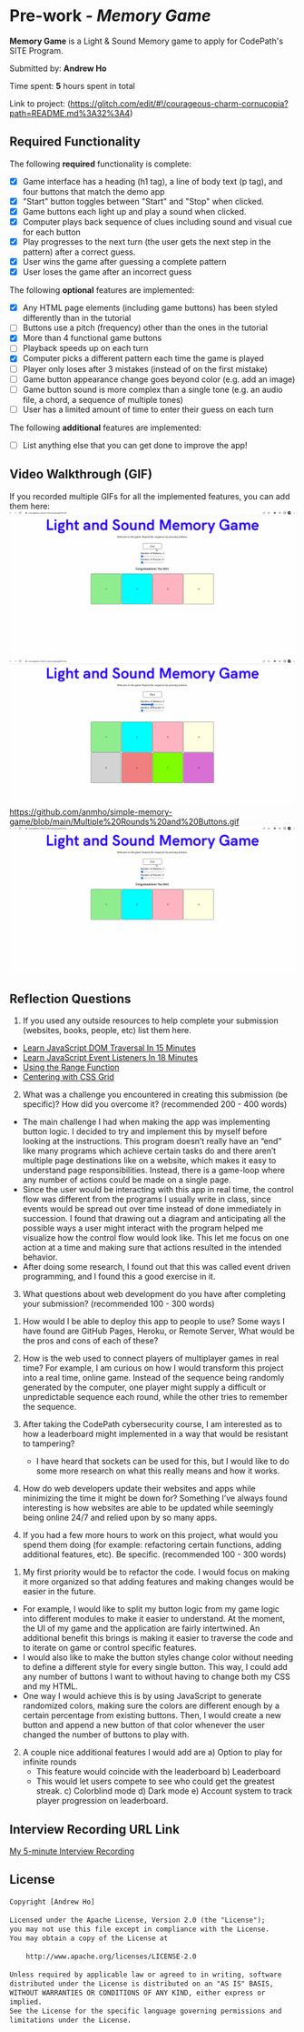 # Pre-work - _Memory Game_

**Memory Game** is a Light & Sound Memory game to apply for CodePath's SITE Program.

Submitted by: **Andrew Ho**

Time spent: **5** hours spent in total

Link to project: (https://glitch.com/edit/#!/courageous-charm-cornucopia?path=README.md%3A32%3A4)

## Required Functionality

The following **required** functionality is complete:

- [x] Game interface has a heading (h1 tag), a line of body text (p tag), and four buttons that match the demo app
- [x] "Start" button toggles between "Start" and "Stop" when clicked.
- [x] Game buttons each light up and play a sound when clicked.
- [x] Computer plays back sequence of clues including sound and visual cue for each button
- [x] Play progresses to the next turn (the user gets the next step in the pattern) after a correct guess.
- [x] User wins the game after guessing a complete pattern
- [x] User loses the game after an incorrect guess

The following **optional** features are implemented:

- [x] Any HTML page elements (including game buttons) has been styled differently than in the tutorial
- [ ] Buttons use a pitch (frequency) other than the ones in the tutorial
- [x] More than 4 functional game buttons
- [ ] Playback speeds up on each turn
- [x] Computer picks a different pattern each time the game is played
- [ ] Player only loses after 3 mistakes (instead of on the first mistake)
- [ ] Game button appearance change goes beyond color (e.g. add an image)
- [ ] Game button sound is more complex than a single tone (e.g. an audio file, a chord, a sequence of multiple tones)
- [ ] User has a limited amount of time to enter their guess on each turn

The following **additional** features are implemented:

- [ ] List anything else that you can get done to improve the app!

## Video Walkthrough (GIF)

If you recorded multiple GIFs for all the implemented features, you can add them here:
![x](https://github.com/anmho/simple-memory-game/blob/main/LosingGame.gif?raw=true)
![x](https://github.com/anmho/simple-memory-game/blob/main/Multiple%20Rounds%20and%20Buttons.gif?raw=true)https://github.com/anmho/simple-memory-game/blob/main/Multiple%20Rounds%20and%20Buttons.gif
![x](https://github.com/anmho/simple-memory-game/blob/main/LosingGame.gif?raw=true)

## Reflection Questions

1. If you used any outside resources to help complete your submission (websites, books, people, etc) list them here.

- [Learn JavaScript DOM Traversal In 15 Minutes](https://www.youtube.com/watch?v=v7rSSy8CaYE&t=529s)
- [Learn JavaScript Event Listeners In 18 Minutes](https://www.youtube.com/watch?v=XF1_MlZ5l6M&t=251s)
- [Using the Range Function](https://developer.mozilla.org/en-US/docs/Web/HTML/Element/input/range)
- [Centering with CSS Grid](https://www.w3docs.com/snippets/css/how-to-center-the-content-in-grid.html)

2. What was a challenge you encountered in creating this submission (be specific)? How did you overcome it? (recommended 200 - 400 words)

- The main challenge I had when making the app was implementing button logic. I decided to try and implement this by myself before looking at the instructions. This program doesn’t really have an “end” like many programs which achieve certain tasks do and there aren’t multiple page destinations like on a website, which makes it easy to understand page responsibilities. Instead, there is a game-loop where any number of actions could be made on a single page.
- Since the user would be interacting with this app in real time, the control flow was different from the programs I usually write in class, since events would be spread out over time instead of done immediately in succession. I found that drawing out a diagram and anticipating all the possible ways a user might interact with the program helped me visualize how the control flow would look like. This let me focus on one action at a time and making sure that actions resulted in the intended behavior.
- After doing some research, I found out that this was called event driven programming, and I found this a good exercise in it.

3. What questions about web development do you have after completing your submission? (recommended 100 - 300 words)

1) How would I be able to deploy this app to people to use? Some ways I have found are GitHub Pages, Heroku, or Remote Server, What would be the pros and cons of each of these?
2) How is the web used to connect players of multiplayer games in real time? For example, I am curious on how I would transform this project into a real time, online game. Instead of the sequence being randomly generated by the computer, one player might supply a difficult or unpredictable sequence each round, while the other tries to remember the sequence.
3) After taking the CodePath cybersecurity course, I am interested as to how a leaderboard might implemented in a way that would be resistant to tampering?


    - I have heard that sockets can be used for this, but I would like to do some more research on what this really means and how it works.

4. How do web developers update their websites and apps while minimizing the time it might be down for? Something I’ve always found interesting is how websites are able to be updated while seemingly being online 24/7 and relied upon by so many apps.

4) If you had a few more hours to work on this project, what would you spend them doing (for example: refactoring certain functions, adding additional features, etc). Be specific. (recommended 100 - 300 words)

1. My first priority would be to refactor the code. I would focus on making it more organized so that adding features and making changes would be easier in the future.

- For example, I would like to split my button logic from my game logic into different modules to make it easier to understand. At the moment, the UI of my game and the application are fairly intertwined. An additional benefit this brings is making it easier to traverse the code and to iterate on game or control specific features.
- I would also like to make the button styles change color without needing to define a different style for every single button. This way, I could add any number of buttons I want to without having to change both my CSS and my HTML.
- One way I would achieve this is by using JavaScript to generate randomized colors, making sure the colors are different enough by a certain percentage from existing buttons. Then, I would create a new button and append a new button of that color whenever the user changed the number of buttons to play with.

2. A couple nice additional features I would add are
   a) Option to play for infinite rounds
   - This feature would coincide with the leaderboard
     b) Leaderboard
   - This would let users compete to see who could get the greatest streak.
     c) Colorblind mode
     d) Dark mode
     e) Account system to track player progression on leaderboard.

## Interview Recording URL Link

[My 5-minute Interview Recording](https://youtu.be/5yPfJ4z68rI)

## License

    Copyright [Andrew Ho]

    Licensed under the Apache License, Version 2.0 (the "License");
    you may not use this file except in compliance with the License.
    You may obtain a copy of the License at

        http://www.apache.org/licenses/LICENSE-2.0

    Unless required by applicable law or agreed to in writing, software
    distributed under the License is distributed on an "AS IS" BASIS,
    WITHOUT WARRANTIES OR CONDITIONS OF ANY KIND, either express or implied.
    See the License for the specific language governing permissions and
    limitations under the License.
